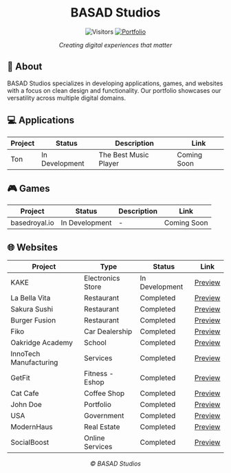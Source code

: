 <div align="center">
  
# BASAD Studios

![Visitors](https://profile-counter.glitch.me/basadstudios/count.svg)
[![Portfolio](https://img.shields.io/badge/Portfolio-basadstudios.com-blue?style=flat-square&logo=web)](https://basadstudios.com)

_Creating digital experiences that matter_

</div>

## 🚀 About

BASAD Studios specializes in developing applications, games, and websites with a focus on clean design and functionality. Our portfolio showcases our versatility across multiple digital domains.

## 💻 Applications

| Project | Status | Description | Link |
|---------|--------|-------------|------|
| Ton | In Development | The Best Music Player | Coming Soon |

## 🎮 Games

| Project | Status | Description | Link |
|---------|--------|-------------|------|
| basedroyal.io | In Development | - | Coming Soon |

## 🌐 Websites

| Project | Type | Status | Link |
|---------|------|--------|-----------|
| KAKE | Electronics Store | In Development | [Preview](https://basadstudios.github.io/kakeshop-preview/) |
| La Bella Vita | Restaurant | Completed | [Preview](https://basadstudios.github.io/Website-LaBellaVita-Preview/) |
| Sakura Sushi | Restaurant | Completed | [Preview](https://basadstudios.github.io/Website-SakuraSushi-Preview/) |
| Burger Fusion | Restaurant | Completed | [Preview](https://basadstudios.github.io/Website-BurgerFusion-Preview/) |
| Fiko | Car Dealership | Completed | [Preview](https://basadstudios.github.io/Website-Fiko-Preview) |
| Oakridge Academy | School | Completed | [Preview](https://basadstudios.github.io/Website-OakridgeAcademy-Preview/) |
| InnoTech Manufacturing | Services | Completed | [Preview](https://basadstudios.github.io/Website-InnoTechMfg-Preview/) |
| GetFit | Fitness - Eshop | Completed | [Preview](https://basadstudios.github.io/Website-GetFit-Preview/) |
| Cat Cafe | Coffee Shop | Completed | [Preview](https://basadstudios.github.io/Website-CatCafe-Preview/) |
| John Doe | Portfolio | Completed | [Preview](https://basadstudios.github.io/Website-ScrollingPortfolio-Preview/) |
| USA | Government | Completed | [Preview](https://basadstudios.github.io/Website-USAgov-Preview/) |
| ModernHaus | Real Estate | Completed | [Preview](https://basadstudios.github.io/Website-ModernHaus-Preview/) |
| SocialBoost | Online Services | Completed | [Preview](https://basadstudios.github.io/Website-SocialBoost-Preview/) |



<div align="center">

_© BASAD Studios_

</div>

